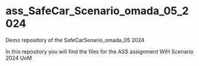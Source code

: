 # ass_SafeCar_Scenario_omada_05_2024
Demo repository of the SafeCarSenario_omada_05 2024

In this repository you will find the files for the ASS assignment WIH Scenario 2024 UoM  


